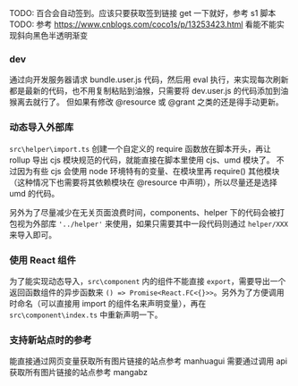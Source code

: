 TODO: 百合会自动签到。应该只要获取签到链接 get 一下就好，参考 s1 脚本
TODO: 参考 https://www.cnblogs.com/coco1s/p/13253423.html 看能不能实现斜向黑色半透明渐变

### dev

通过向开发服务器请求 bundle.user.js 代码，然后用 eval 执行，来实现每次刷新都是最新的代码，也不用复制粘贴到油猴，只需要将 dev.user.js 的代码添加到油猴离去就行了。
但如果有修改 @resource 或 @grant 之类的还是得手动更新。

### 动态导入外部库

`src\helper\import.ts`
创建一个自定义的 require 函数放在脚本开头，再让 rollup 导出 cjs 模块规范的代码，就能直接在脚本里使用 cjs、umd 模块了。
不过因为有些 cjs 会使用 node 环境特有的变量、在模块里再 require() 其他模块（这种情况下也需要将其依赖模块在 @resource 中声明），所以尽量还是选择 umd 的代码。

另外为了尽量减少在无关页面浪费时间，components、helper 下的代码会被打包视为外部库 `'../helper'` 来使用，如果只需要其中一段代码则通过 `helper/XXX` 来导入即可。

### 使用 React 组件

为了能实现动态导入，`src\component` 内的组件不能直接 `export`，需要导出一个返回函数组件的异步函数来 `() => Promise<React.FC<{}>>`。另外为了方便调用时命名（可以直接用 import 的组件名来声明变量），再在 `src\component\index.ts` 中重新声明一下。

### 支持新站点时的参考

能直接通过网页变量获取所有图片链接的站点参考 manhuagui
需要通过调用 api 获取所有图片链接的站点参考 mangabz
